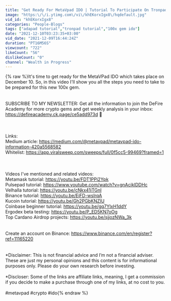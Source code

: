 ```yaml
---
title: "Get Ready For MetaVpad IDO | Tutorial To Participate On Tronpad And Adapad | Wealth in Progress"
image: "https:\/\/i.ytimg.com\/vi\/khEKorxIgx8\/hqdefault.jpg"
vid_id: "khEKorxIgx8"
categories: "People-Blogs"
tags: ["adapad tutorial","tronpad tutorial","100x gem ido"]
date: "2021-12-10T03:23:35+03:00"
vid_date: "2021-12-09T16:44:24Z"
duration: "PT16M56S"
viewcount: "722"
likeCount: "56"
dislikeCount: "0"
channel: "Wealth in Progress"
---
```

{% raw %}It's time to get ready for the MetaVPad IDO which takes place on December 10. So, in this video I'll show you all the steps you need to take to be prepared for this new 100x gem.<br /><br /><br />SUBSCRIBE TO MY NEWSLETTER: Get all the information to join the DeFire Academy for more crypto gems and get weekly analysis in your inbox: <a rel="nofollow" target="blank" href="https://defireacademy.ck.page/ce5add973d">https://defireacademy.ck.page/ce5add973d</a> 🚀<br /><br /><br /><br />Links:<br />Medium article: <a rel="nofollow" target="blank" href="https://medium.com/@metavpad/metavpad-ido-information-420a5568582">https://medium.com/@metavpad/metavpad-ido-information-420a5568582</a> <br />Whitelist: <a rel="nofollow" target="blank" href="https://app.viralsweep.com/sweeps/full/0f5cc5-99469?framed=1">https://app.viralsweep.com/sweeps/full/0f5cc5-99469?framed=1</a> <br /><br /><br /><br />Videos I've mentioned and related videos: <br />Metamask tutorial: <a rel="nofollow" target="blank" href="https://youtu.be/FDT1PPi2Ypk">https://youtu.be/FDT1PPi2Ypk</a><br />Pulsepad tutorial: <a rel="nofollow" target="blank" href="https://www.youtube.com/watch?v=gnAciklDDHc">https://www.youtube.com/watch?v=gnAciklDDHc</a><br />Velhalla tutorial: <a rel="nofollow" target="blank" href="https://youtu.be/cNkx41iTGnI">https://youtu.be/cNkx41iTGnI</a><br />Binance tutorial: <a rel="nofollow" target="blank" href="https://youtu.be/EjFD-wsIrqA">https://youtu.be/EjFD-wsIrqA</a><br />Kucoin tutorial: <a rel="nofollow" target="blank" href="https://youtu.be/Gh2PGbKNZIU">https://youtu.be/Gh2PGbKNZIU</a><br />Coinbase beginner tutorial: <a rel="nofollow" target="blank" href="https://youtu.be/gq7YlxH1ddY">https://youtu.be/gq7YlxH1ddY</a><br />Ergodex beta testing: <a rel="nofollow" target="blank" href="https://youtu.be/P_ED5KN7oOg">https://youtu.be/P_ED5KN7oOg</a><br />Top Cardano Airdrop projects: <a rel="nofollow" target="blank" href="https://youtu.be/sjjozNWa_3k">https://youtu.be/sjjozNWa_3k</a><br /><br /><br />Create an account on Binance: <a rel="nofollow" target="blank" href="https://www.binance.com/en/register?ref=11165220">https://www.binance.com/en/register?ref=11165220</a><br /><br /><br />*Disclaimer: This is not financial advice and I’m not a financial adviser. These are just my personal opinions and this content is for informational purposes only. Please do your own research before investing.<br /><br />*Discloser: Some of the links are affiliate links, meaning, I get a commission if you decide to make a purchase through one of my links, at no cost to you.<br /><br />#metavpad #crypto #ido{% endraw %}
